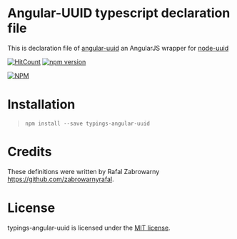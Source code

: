 # Angular-UUID typescript declaration file

This is declaration file of [angular-uuid](https://github.com/munkychop/angular-uuid) an AngularJS wrapper for [node-uuid](https://github.com/broofa/node-uuid) 

[![HitCount](http://hits.dwyl.io/zabrowarnyrafal/typings-angular-uuid/.svg)](http://hits.dwyl.io/zabrowarnyrafal/typings-angular-uuid/) [![npm version](https://badge.fury.io/js/angular-uuid-typings.svg)](https://badge.fury.io/js/angular-uuid-typings)

[![NPM](https://nodei.co/npm/angular-uuid-typings.png)](https://nodei.co/npm/angular-uuid-typings/)

# Installation
> `npm install --save typings-angular-uuid`

# Credits
These definitions were written by Rafal Zabrowarny <https://github.com/zabrowarnyrafal>.

# License
typings-angular-uuid is licensed under the [MIT license](http://opensource.org/licenses/MIT).
